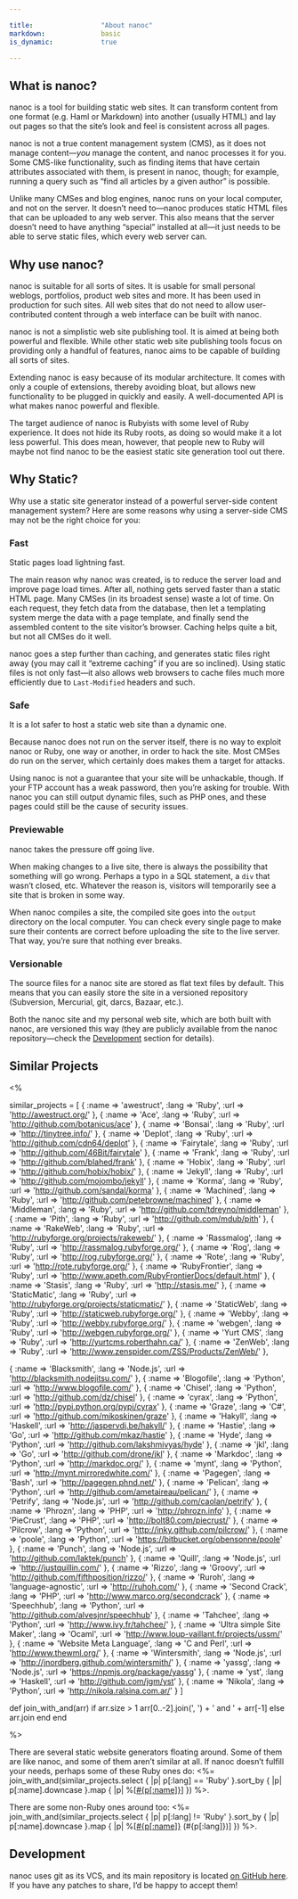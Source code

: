 ```yaml
---

title:                 "About nanoc"
markdown:              basic
is_dynamic:            true

---
```


What is nanoc?
--------------

nanoc is a tool for building static web sites. It can transform content from one format (e.g. Haml or Markdown) into another (usually HTML) and lay out pages so that the site’s look and feel is consistent across all pages.

nanoc is not a true content management system (CMS), as it does not manage content—*you* manage the content, and nanoc processes it for you. Some CMS-like functionality, such as finding items that have certain attributes associated with them, is present in nanoc, though; for example, running a query such as “find all articles by a given author” is possible.

Unlike many CMSes and blog engines, nanoc runs on your local computer, and not on the server. It doesn’t need to—nanoc produces static HTML files that can be uploaded to any web server. This also means that the server doesn’t need to have anything “special” installed at all—it just needs to be able to serve static files, which every web server can.

Why use nanoc?
--------------

nanoc is suitable for all sorts of sites. It is usable for small personal weblogs, portfolios, product web sites and more. It has been used in production for such sites. All web sites that do not need to allow user-contributed content through a web interface can be built with nanoc.

nanoc is not a simplistic web site publishing tool. It is aimed at being both powerful and flexible. While other static web site publishing tools focus on providing only a handful of features, nanoc aims to be capable of building all sorts of sites.

Extending nanoc is easy because of its modular architecture. It comes with only a couple of extensions, thereby avoiding bloat, but allows new functionality to be plugged in quickly and easily. A well-documented API is what makes nanoc powerful and flexible.

The target audience of nanoc is Rubyists with some level of Ruby experience. It does not hide its Ruby roots, as doing so would make it a lot less powerful. This does mean, however, that people new to Ruby will maybe not find nanoc to be the easiest static site generation tool out there.

Why Static?
-----------

Why use a static site generator instead of a powerful server-side content management system? Here are some reasons why using a server-side CMS may not be the right choice for you:

### Fast

Static pages load lightning fast.

The main reason why nanoc was created, is to reduce the server load and improve page load times. After all, nothing gets served faster than a static HTML page. Many CMSes (in its broadest sense) waste a lot of time. On each request, they fetch data from the database, then let a templating system merge the data with a page template, and finally send the assembled content to the site visitor’s browser. Caching helps quite a bit, but not all CMSes do it well.

nanoc goes a step further than caching, and generates static files right away (you may call it “extreme caching” if you are so inclined). Using static files is not only fast—it also allows web browsers to cache files much more efficiently due to `Last-Modified` headers and such.

### Safe

It is a lot safer to host a static web site than a dynamic one.

Because nanoc does not run on the server itself, there is no way to exploit nanoc or Ruby, one way or another, in order to hack the site. Most CMSes do run on the server, which certainly does makes them a target for attacks.

Using nanoc is not a guarantee that your site will be unhackable, though. If your FTP account has a weak password, then you’re asking for trouble. With nanoc you can still output dynamic files, such as PHP ones, and these pages could still be the cause of security issues.

### Previewable

nanoc takes the pressure off going live.

When making changes to a live site, there is always the possibility that something will go wrong. Perhaps a typo in a SQL statement, a `div` that wasn’t closed, etc. Whatever the reason is, visitors will temporarily see a site that is broken in some way.

When nanoc compiles a site, the compiled site goes into the `output` directory on the local computer. You can check every single page to make sure their contents are correct before uploading the site to the live server. That way, you’re sure that nothing ever breaks.

### Versionable

The source files for a nanoc site are stored as flat text files by default. This means that you can easily store the site in a versioned repository (Subversion, Mercurial, git, darcs, Bazaar, etc.).

Both the nanoc site and my personal web site, which are both built with nanoc, are versioned this way (they are publicly available from the nanoc repository—check the [Development](#development) section for details).

Similar Projects
----------------

<%

similar_projects = [
  { :name => 'awestruct',    :lang => 'Ruby', :url => 'http://awestruct.org/' },
  { :name => 'Ace',          :lang => 'Ruby', :url => 'http://github.com/botanicus/ace' },
  { :name => 'Bonsai',       :lang => 'Ruby', :url => 'http://tinytree.info/' },
  { :name => 'Deplot',       :lang => 'Ruby', :url => 'http://github.com/cdn64/deplot' },
  { :name => 'Fairytale',    :lang => 'Ruby', :url => 'http://github.com/46Bit/fairytale' },
  { :name => 'Frank',        :lang => 'Ruby', :url => 'http://github.com/blahed/frank' },
  { :name => 'Hobix',        :lang => 'Ruby', :url => 'http://github.com/hobix/hobix/' },
  { :name => 'Jekyll',       :lang => 'Ruby', :url => 'http://github.com/mojombo/jekyll' },
  { :name => 'Korma',        :lang => 'Ruby', :url => 'http://github.com/sandal/korma' },
  { :name => 'Machined',     :lang => 'Ruby', :url => 'http://github.com/petebrowne/machined' },
  { :name => 'Middleman',    :lang => 'Ruby', :url => 'http://github.com/tdreyno/middleman' },
  { :name => 'Pith',         :lang => 'Ruby', :url => 'http://github.com/mdub/pith' },
  { :name => 'RakeWeb',      :lang => 'Ruby', :url => 'http://rubyforge.org/projects/rakeweb/' },
  { :name => 'Rassmalog',    :lang => 'Ruby', :url => 'http://rassmalog.rubyforge.org/' },
  { :name => 'Rog',          :lang => 'Ruby', :url => 'http://rog.rubyforge.org/' },
  { :name => 'Rote',         :lang => 'Ruby', :url => 'http://rote.rubyforge.org/' },
  { :name => 'RubyFrontier', :lang => 'Ruby', :url => 'http://www.apeth.com/RubyFrontierDocs/default.html' },
  { :name => 'Stasis',       :lang => 'Ruby', :url => 'http://stasis.me/' },
  { :name => 'StaticMatic',  :lang => 'Ruby', :url => 'http://rubyforge.org/projects/staticmatic/' },
  { :name => 'StaticWeb',    :lang => 'Ruby', :url => 'http://staticweb.rubyforge.org/' },
  { :name => 'Webby',        :lang => 'Ruby', :url => 'http://webby.rubyforge.org/' },
  { :name => 'webgen',       :lang => 'Ruby', :url => 'http://webgen.rubyforge.org/' },
  { :name => 'Yurt CMS',     :lang => 'Ruby', :url => 'http://yurtcms.roberthahn.ca/' },
  { :name => 'ZenWeb',       :lang => 'Ruby', :url => 'http://www.zenspider.com/ZSS/Products/ZenWeb/' },

  { :name => 'Blacksmith',              :lang => 'Node.js',           :url => 'http://blacksmith.nodejitsu.com/' },
  { :name => 'Blogofile',               :lang => 'Python',            :url => 'http://www.blogofile.com/' },
  { :name => 'Chisel',                  :lang => 'Python',            :url => 'http://github.com/dz/chisel' },
  { :name => 'cyrax',                   :lang => 'Python',            :url => 'http://pypi.python.org/pypi/cyrax' },
  { :name => 'Graze',                   :lang => 'C#',                :url => 'http://github.com/mikoskinen/graze' },
  { :name => 'Hakyll',                  :lang => 'Haskell',           :url => 'http://jaspervdj.be/hakyll/' },
  { :name => 'Hastie',                  :lang => 'Go',                :url => 'http://github.com/mkaz/hastie' },
  { :name => 'Hyde',                    :lang => 'Python',            :url => 'http://github.com/lakshmivyas/hyde' },
  { :name => 'jkl',                     :lang => 'Go',                :url => 'http://github.com/drone/jkl' },
  { :name => 'Markdoc',                 :lang => 'Python',            :url => 'http://markdoc.org/' },
  { :name => 'mynt',                    :lang => 'Python',            :url => 'http://mynt.mirroredwhite.com/' },
  { :name => 'Pagegen',                 :lang => 'Bash',              :url => 'http://pagegen.phnd.net/' },
  { :name => 'Pelican',                 :lang => 'Python',            :url => 'http://github.com/ametaireau/pelican/' },
  { :name => 'Petrify',                 :lang => 'Node.js',           :url => 'http://github.com/caolan/petrify' },
  { :name => 'Phrozn',                  :lang => 'PHP',               :url => 'http://phrozn.info' },
  { :name => 'PieCrust',                :lang => 'PHP',               :url => 'http://bolt80.com/piecrust/' },
  { :name => 'Pilcrow',                 :lang => 'Python',            :url => 'http://inky.github.com/pilcrow/' },
  { :name => 'poole',                   :lang => 'Python',            :url => 'https://bitbucket.org/obensonne/poole' },
  { :name => 'Punch',                   :lang => 'Node.js',           :url => 'http://github.com/laktek/punch' },
  { :name => 'Quill',                   :lang => 'Node.js',           :url => 'http://justquillin.com/' },
  { :name => 'Rizzo',                   :lang => 'Groovy',            :url => 'http://github.com/fifthposition/rizzo/' },
  { :name => 'Ruroh',                   :lang => 'language-agnostic', :url => 'http://ruhoh.com/' },
  { :name => 'Second Crack',            :lang => 'PHP',               :url => 'http://www.marco.org/secondcrack' },
  { :name => 'Speechhub',               :lang => 'Python',            :url => 'http://github.com/alvesjnr/speechhub' },
  { :name => 'Tahchee',                 :lang => 'Python',            :url => 'http://www.ivy.fr/tahchee/' },
  { :name => 'Ultra simple Site Maker', :lang => 'Ocaml',             :url => 'http://www.loup-vaillant.fr/projects/ussm/' },
  { :name => 'Website Meta Language',   :lang => 'C and Perl',        :url => 'http://www.thewml.org/' },
  { :name => 'Wintersmith',             :lang => 'Node.js',           :url => 'http://jnordberg.github.com/wintersmith/' },
  { :name => 'yassg',                   :lang => 'Node.js',           :url => 'https://npmjs.org/package/yassg' },
  { :name => 'yst',                     :lang => 'Haskell',           :url => 'http://github.com/jgm/yst' },
  { :name => 'Nikola',                  :lang => 'Python',            :url => 'http://nikola.ralsina.com.ar/' }
]

def join_with_and(arr)
  if arr.size > 1
    arr[0..-2].join(', ') + ' and ' + arr[-1]
  else
    arr.join
  end
end

%>

There are several static website generators floating around. Some of them are like nanoc, and some of them aren’t similar at all. If nanoc doesn’t fulfill your needs, perhaps some of these Ruby ones do: <%= join_with_and(similar_projects.select { |p| p[:lang] == 'Ruby' }.sort_by { |p| p[:name].downcase }.map { |p| %[<a href="#{p[:url]}">#{p[:name]}</a>] }) %>.

There are some non-Ruby ones around too: <%= join_with_and(similar_projects.select { |p| p[:lang] != 'Ruby' }.sort_by { |p| p[:name].downcase }.map { |p| %[<a href="#{p[:url]}">#{p[:name]}</a> (#{p[:lang]})] }) %>.

Development
-----------

nanoc uses git as its VCS, and its main repository is located [on GitHub here](http://github.com/ddfreyne/nanoc). If you have any patches to share, I’d be happy to accept them!
